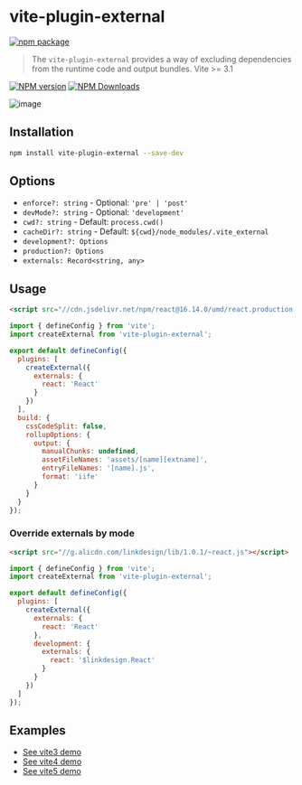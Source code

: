 # vite-plugin-external

[![npm package](https://nodei.co/npm/vite-plugin-external.png?downloads=true&downloadRank=true&stars=true)](https://www.npmjs.com/package/vite-plugin-external)

> The `vite-plugin-external` provides a way of excluding dependencies from the runtime code and output bundles. Vite >= 3.1

[![NPM version](https://img.shields.io/npm/v/vite-plugin-external.svg?style=flat)](https://npmjs.org/package/vite-plugin-external)
[![NPM Downloads](https://img.shields.io/npm/dm/vite-plugin-external.svg?style=flat)](https://npmjs.org/package/vite-plugin-external)

![image](https://user-images.githubusercontent.com/6262382/126889725-a5d276ad-913a-4498-8da1-2aa3fd1404ab.png)

## Installation

```bash
npm install vite-plugin-external --save-dev
```

## Options

* `enforce?: string` - Optional: `'pre' | 'post'`
* `devMode?: string` - Optional: `'development'`
* `cwd?: string` - Default: `process.cwd()`
* `cacheDir?: string` - Default: `${cwd}/node_modules/.vite_external`
* `development?: Options`
* `production?: Options`
* `externals: Record<string, any>`

## Usage

```html
<script src="//cdn.jsdelivr.net/npm/react@16.14.0/umd/react.production.min.js"></script>
```

```js
import { defineConfig } from 'vite';
import createExternal from 'vite-plugin-external';

export default defineConfig({
  plugins: [
    createExternal({
      externals: {
        react: 'React'
      }
    })
  ],
  build: {
    cssCodeSplit: false,
    rollupOptions: {
      output: {
        manualChunks: undefined,
        assetFileNames: 'assets/[name][extname]',
        entryFileNames: '[name].js',
        format: 'iife'
      }
    }
  }
});
```

### Override externals by mode

```html
<script src="//g.alicdn.com/linkdesign/lib/1.0.1/~react.js"></script>
```

```js
import { defineConfig } from 'vite';
import createExternal from 'vite-plugin-external';

export default defineConfig({
  plugins: [
    createExternal({
      externals: {
        react: 'React'
      },
      development: {
        externals: {
          react: '$linkdesign.React'
        }
      }
    })
  ]
});
```

## Examples

* [See vite3 demo](../../examples/vite3-external)
* [See vite4 demo](../../examples/vite4-external)
* [See vite5 demo](../../examples/vite5-external)
